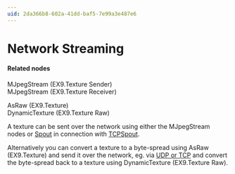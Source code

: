 ```yaml
---
uid: 2da366b8-602a-41dd-baf5-7e99a3e487e6
---
```


# Network Streaming

#### Related nodes
<span class="node">MJpegStream (EX9.Texture Sender)</span>  
<span class="node">MJpegStream (EX9.Texture Receiver)</span>  

<span class="node">AsRaw (EX9.Texture)</span>  
<span class="node">DynamicTexture (EX9.Texture Raw)</span>  



A texture can be sent over the network using either the MJpegStream nodes or [Spout](xref:f10200c2-93fb-4a66-886c-26b8d7a20e6a) in connection with <a href="http://techlife.sg/TCPSpout/" class="extURL" target="_blank">TCPSpout</a>.  

Alternatively you can convert a texture to a byte-spread using AsRaw (EX9.Texture) and send it over the network, eg. via [UDP or TCP](xref:f77e634d-00d7-4cb1-b9d4-69573c6b9bcd) and convert the byte-spread back to a texture using DynamicTexture (EX9.Texture Raw).  



